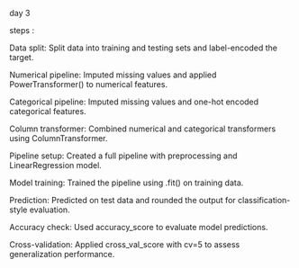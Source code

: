 day 3

steps : 

Data split: Split data into training and testing sets and label-encoded the target.

Numerical pipeline: Imputed missing values and applied PowerTransformer() to numerical features.

Categorical pipeline: Imputed missing values and one-hot encoded categorical features.

Column transformer: Combined numerical and categorical transformers using ColumnTransformer.

Pipeline setup: Created a full pipeline with preprocessing and LinearRegression model.

Model training: Trained the pipeline using .fit() on training data.

Prediction: Predicted on test data and rounded the output for classification-style evaluation.

Accuracy check: Used accuracy_score to evaluate model predictions.

Cross-validation: Applied cross_val_score with cv=5 to assess generalization performance.

